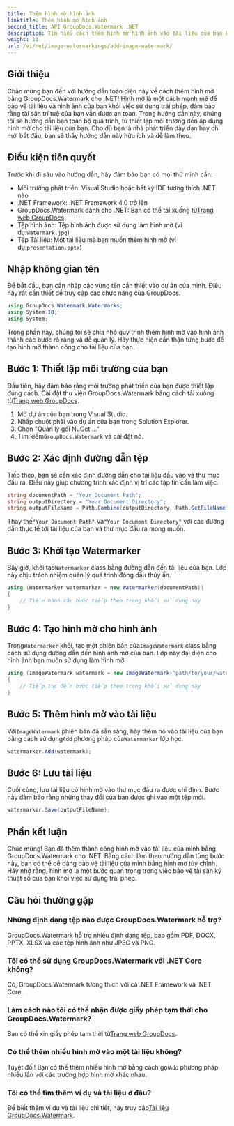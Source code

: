 ```yaml
---
title: Thêm hình mờ hình ảnh
linktitle: Thêm hình mờ hình ảnh
second_title: API GroupDocs.Watermark .NET
description: Tìm hiểu cách thêm hình mờ hình ảnh vào tài liệu của bạn bằng GroupDocs.Watermark cho .NET với hướng dẫn chi tiết từng bước của chúng tôi.
weight: 11
url: /vi/net/image-watermarkings/add-image-watermark/
---
```

## Giới thiệu
Chào mừng bạn đến với hướng dẫn toàn diện này về cách thêm hình mờ bằng GroupDocs.Watermark cho .NET! Hình mờ là một cách mạnh mẽ để bảo vệ tài liệu và hình ảnh của bạn khỏi việc sử dụng trái phép, đảm bảo rằng tài sản trí tuệ của bạn vẫn được an toàn. Trong hướng dẫn này, chúng tôi sẽ hướng dẫn bạn toàn bộ quá trình, từ thiết lập môi trường đến áp dụng hình mờ cho tài liệu của bạn. Cho dù bạn là nhà phát triển dày dạn hay chỉ mới bắt đầu, bạn sẽ thấy hướng dẫn này hữu ích và dễ làm theo.
## Điều kiện tiên quyết
Trước khi đi sâu vào hướng dẫn, hãy đảm bảo bạn có mọi thứ mình cần:
- Môi trường phát triển: Visual Studio hoặc bất kỳ IDE tương thích .NET nào
- .NET Framework: .NET Framework 4.0 trở lên
-  GroupDocs.Watermark dành cho .NET: Bạn có thể tải xuống từ[Trang web GroupDocs](https://releases.groupdocs.com/Watermark/net/)
-  Tệp hình ảnh: Tệp hình ảnh được sử dụng làm hình mờ (ví dụ:`watermark.jpg`)
- Tệp Tài liệu: Một tài liệu mà bạn muốn thêm hình mờ (ví dụ:`presentation.pptx`)
## Nhập không gian tên
Để bắt đầu, bạn cần nhập các vùng tên cần thiết vào dự án của mình. Điều này rất cần thiết để truy cập các chức năng của GroupDocs.
```csharp
using GroupDocs.Watermark.Watermarks;
using System.IO;
using System;
```
Trong phần này, chúng tôi sẽ chia nhỏ quy trình thêm hình mờ vào hình ảnh thành các bước rõ ràng và dễ quản lý. Hãy thực hiện cẩn thận từng bước để tạo hình mờ thành công cho tài liệu của bạn.
## Bước 1: Thiết lập môi trường của bạn
 Đầu tiên, hãy đảm bảo rằng môi trường phát triển của bạn được thiết lập đúng cách. Cài đặt thư viện GroupDocs.Watermark bằng cách tải xuống từ[Trang web GroupDocs](https://releases.groupdocs.com/Watermark/net/).
1. Mở dự án của bạn trong Visual Studio.
2. Nhấp chuột phải vào dự án của bạn trong Solution Explorer.
3. Chọn "Quản lý gói NuGet ..."
4.  Tìm kiếm`GroupDocs.Watermark` và cài đặt nó.
## Bước 2: Xác định đường dẫn tệp
Tiếp theo, bạn sẽ cần xác định đường dẫn cho tài liệu đầu vào và thư mục đầu ra. Điều này giúp chương trình xác định vị trí các tập tin cần làm việc.
```csharp
string documentPath = "Your Document Path";
string outputDirectory = "Your Document Directory";
string outputFileName = Path.Combine(outputDirectory, Path.GetFileName(documentPath));
```
 Thay thế`"Your Document Path"` Và`"Your Document Directory"` với các đường dẫn thực tế tới tài liệu của bạn và thư mục đầu ra mong muốn.
## Bước 3: Khởi tạo Watermarker
Bây giờ, khởi tạo`Watermarker` class bằng đường dẫn đến tài liệu của bạn. Lớp này chịu trách nhiệm quản lý quá trình đóng dấu thủy ấn.
```csharp
using (Watermarker watermarker = new Watermarker(documentPath))
{
    // Tiến hành các bước tiếp theo trong khối sử dụng này
}
```
## Bước 4: Tạo hình mờ cho hình ảnh
 Trong`Watermarker` khối, tạo một phiên bản của`ImageWatermark` class bằng cách sử dụng đường dẫn đến hình ảnh mờ của bạn. Lớp này đại diện cho hình ảnh bạn muốn sử dụng làm hình mờ.
```csharp
using (ImageWatermark watermark = new ImageWatermark("path/to/your/watermark.jpg"))
{
    // Tiếp tục đến bước tiếp theo trong khối sử dụng này
}
```
## Bước 5: Thêm hình mờ vào tài liệu
 Với`ImageWatermark` phiên bản đã sẵn sàng, hãy thêm nó vào tài liệu của bạn bằng cách sử dụng`Add` phương pháp của`Watermarker` lớp học.
```csharp
watermarker.Add(watermark);
```
## Bước 6: Lưu tài liệu
Cuối cùng, lưu tài liệu có hình mờ vào thư mục đầu ra được chỉ định. Bước này đảm bảo rằng những thay đổi của bạn được ghi vào một tệp mới.
```csharp
watermarker.Save(outputFileName);
```
## Phần kết luận
Chúc mừng! Bạn đã thêm thành công hình mờ vào tài liệu của mình bằng GroupDocs.Watermark cho .NET. Bằng cách làm theo hướng dẫn từng bước này, bạn có thể dễ dàng bảo vệ tài liệu của mình bằng hình mờ tùy chỉnh. Hãy nhớ rằng, hình mờ là một bước quan trọng trong việc bảo vệ tài sản kỹ thuật số của bạn khỏi việc sử dụng trái phép.

## Câu hỏi thường gặp
### Những định dạng tệp nào được GroupDocs.Watermark hỗ trợ?
GroupDocs.Watermark hỗ trợ nhiều định dạng tệp, bao gồm PDF, DOCX, PPTX, XLSX và các tệp hình ảnh như JPEG và PNG.
### Tôi có thể sử dụng GroupDocs.Watermark với .NET Core không?
Có, GroupDocs.Watermark tương thích với cả .NET Framework và .NET Core.
### Làm cách nào tôi có thể nhận được giấy phép tạm thời cho GroupDocs.Watermark?
 Bạn có thể xin giấy phép tạm thời từ[Trang web GroupDocs](https://purchase.groupdocs.com/temporary-license/).
### Có thể thêm nhiều hình mờ vào một tài liệu không?
 Tuyệt đối! Bạn có thể thêm nhiều hình mờ bằng cách gọi`Add` phương pháp nhiều lần với các trường hợp hình mờ khác nhau.
### Tôi có thể tìm thêm ví dụ và tài liệu ở đâu?
 Để biết thêm ví dụ và tài liệu chi tiết, hãy truy cập[Tài liệu GroupDocs.Watermark](https://tutorials.groupdocs.com/Watermark/net/).
